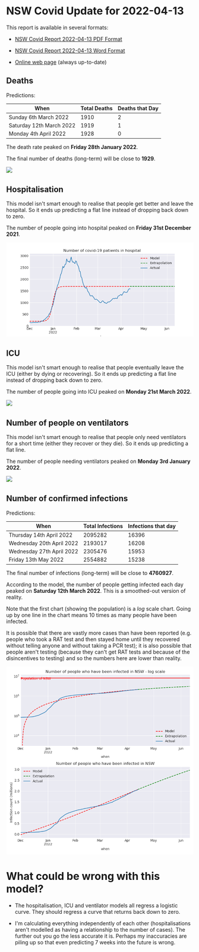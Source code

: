 # NSW Covid Update for 2022-04-13

This report is available in several formats:

- [NSW Covid Report 2022-04-13 PDF Format](https://github.com/solresol/yet-another-pandemic-prediction/raw/main/output/2022-04-13/nsw-covid-report-2022-04-13.pdf)

- [NSW Covid Report 2022-04-13 Word Format](https://github.com/solresol/yet-another-pandemic-prediction/raw/main/output/2022-04-13/nsw-covid-report-2022-04-13.docx)

- [Online web page](https://github.com/solresol/yet-another-pandemic-prediction/tree/main/output/README.md) (always up-to-date)

## Deaths

Predictions:

| When | Total Deaths | Deaths that Day |
| ---- | ------------ | --------------- |
| Sunday 6th March 2022 | 1910 | 2 |
| Saturday 12th March 2022 | 1919 | 1 |
| Monday 4th April 2022 | 1928 | 0 |

The death rate peaked on **Friday 28th January 2022**.

The final number of deaths (long-term) will
be close to **1929**.

![](2022-04-13/deaths.png)



## Hospitalisation

This model isn't smart enough to realise that people get better and leave the hospital.
So it ends up predicting a flat line instead of dropping back down to zero.

The number of people going into hospital peaked on **Friday 31st December 2021**.

![](2022-04-13/hospitalisation.png)

## ICU

This model isn't smart enough to realise that people eventually leave the ICU
(either by dying or recovering).
So it ends up predicting a flat line instead of dropping back down to zero.

The number of people going into ICU peaked on **Monday 21st March 2022**.

![](2022-04-13/icu.png)

## Number of people on ventilators

This model isn't smart enough to realise that people only need ventilators for
a short time (either they recover or they die). So it ends up predicting a flat line.

The number of people needing ventilators peaked on **Monday 3rd January 2022**.

![](2022-04-13/ventilators.png)

## Number of confirmed infections

Predictions:

| When | Total Infections | Infections that day |
| ---- | ------------ | --------------- |
| Thursday 14th April 2022 | 2095282 | 16396 |
| Wednesday 20th April 2022 | 2193017 | 16208 |
| Wednesday 27th April 2022 | 2305476 | 15953 |
| Friday 13th May 2022 | 2554882 | 15238 |

The final number of infections (long-term) will
be close to **4760927**.


According to the model, the number of people getting infected each day peaked on **Saturday 12th March 2022**. This is a smoothed-out version of reality.

Note that the first chart (showing the population) is a *log* scale chart. Going up by one line in the chart means 10 times as many people have been infected. 

It is possible that there are vastly more cases than have been
reported (e.g. people who took a RAT test and then stayed home until
they recovered without telling anyone and without taking a PCR test);
it is also possible that people aren't testing (because they can't get
RAT tests and because of the disincentives to testing) and so the
numbers here are lower than reality.


![](2022-04-13/infection.png)



# What could be wrong with this model?

- The hospitalisation, ICU and ventilator models all regress a logistic curve. They
should regress a curve that returns back down to zero.

- I'm calculating everything independently of each other (hospitalisations aren't modelled as having a relationship to the number of cases). The further out you go the less accurate it is. Perhaps my inaccuracies are piling up so that even predicting 7 weeks into the future is wrong.

